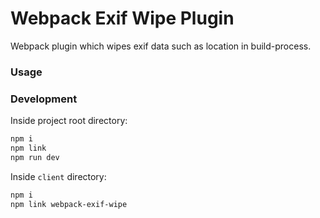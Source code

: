 # Webpack Exif Wipe Plugin

Webpack plugin which wipes exif data such as location in build-process.


### Usage


### Development

Inside project root directory:

```bash
npm i
npm link
npm run dev
```

Inside `client` directory:

```bash
npm i
npm link webpack-exif-wipe
```

